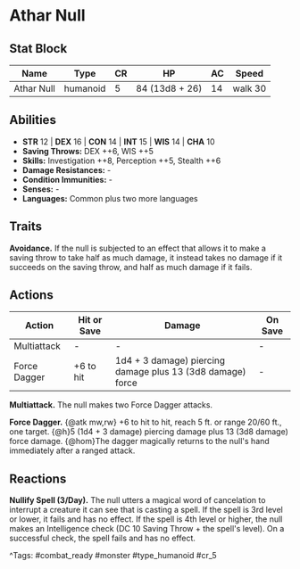 # Athar Null

## Stat Block

| Name | Type | CR | HP | AC | Speed |
|------|------|----|----|----|-------|
| Athar Null | humanoid | 5 | 84 (13d8 + 26) | 14 | walk 30 |

## Abilities

- **STR** 12 | **DEX** 16 | **CON** 14 | **INT** 15 | **WIS** 14 | **CHA** 10
- **Saving Throws:** DEX ++6, WIS ++5  
- **Skills:** Investigation ++8, Perception ++5, Stealth ++6  
- **Damage Resistances:** -  
- **Condition Immunities:** -  
- **Senses:** -  
- **Languages:** Common plus two more languages

## Traits

**Avoidance.** If the null is subjected to an effect that allows it to make a saving throw to take half as much damage, it instead takes no damage if it succeeds on the saving throw, and half as much damage if it fails.


## Actions

| Action | Hit or Save | Damage | On Save |
|--------|--------------|--------|----------|
| Multiattack | - | - | - |
| Force Dagger | +6 to hit | 1d4 + 3 damage) piercing damage plus 13 (3d8 damage) force | - |

**Multiattack.** The null makes two Force Dagger attacks.

**Force Dagger.** {@atk mw,rw} +6 to hit to hit, reach 5 ft. or range 20/60 ft., one target. {@h}5 (1d4 + 3 damage) piercing damage plus 13 (3d8 damage) force damage. {@hom}The dagger magically returns to the null's hand immediately after a ranged attack.

## Reactions

**Nullify Spell (3/Day).** The null utters a magical word of cancelation to interrupt a creature it can see that is casting a spell. If the spell is 3rd level or lower, it fails and has no effect. If the spell is 4th level or higher, the null makes an Intelligence check (DC 10 Saving Throw + the spell's level). On a successful check, the spell fails and has no effect.



^Tags: #combat_ready #monster #type_humanoid #cr_5